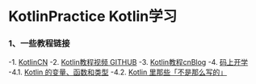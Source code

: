 # KotlinPractice Kotlin学习

### 1、一些教程链接
-1. [KotlinCN](https://www.kotlincn.net/docs/reference/)
-2. [Kotlin教程视频 GITHUB](https://github.com/enbandari/Kotlin-Tutorials)
-3. [Kotlin教程cnBlog](https://www.cnblogs.com/Jetictors/p/9227498.html)
-4. [码上开学](https://kaixue.io/)
  -4.1. [Kotlin 的变量、函数和类型](https://kaixue.io/kotlin-basic-1/)
  -4.2. [Kotlin 里那些「不是那么写的」](https://kaixue.io/kotlin-basic-2/)

